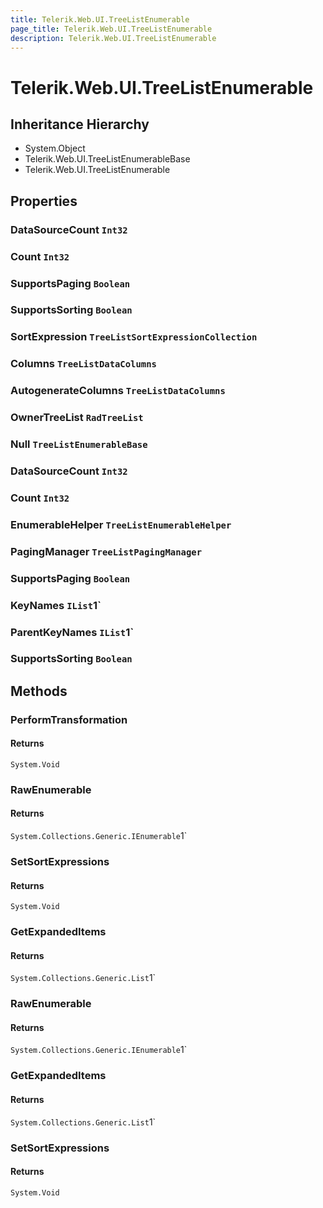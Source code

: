 ```yaml
---
title: Telerik.Web.UI.TreeListEnumerable
page_title: Telerik.Web.UI.TreeListEnumerable
description: Telerik.Web.UI.TreeListEnumerable
---
```


# Telerik.Web.UI.TreeListEnumerable

## Inheritance Hierarchy

* System.Object
* Telerik.Web.UI.TreeListEnumerableBase
* Telerik.Web.UI.TreeListEnumerable

## Properties

###  DataSourceCount `Int32`

###  Count `Int32`

###  SupportsPaging `Boolean`

###  SupportsSorting `Boolean`

###  SortExpression `TreeListSortExpressionCollection`

###  Columns `TreeListDataColumns`

###  AutogenerateColumns `TreeListDataColumns`

###  OwnerTreeList `RadTreeList`

###  Null `TreeListEnumerableBase`

###  DataSourceCount `Int32`

###  Count `Int32`

###  EnumerableHelper `TreeListEnumerableHelper`

###  PagingManager `TreeListPagingManager`

###  SupportsPaging `Boolean`

###  KeyNames `IList`1`

###  ParentKeyNames `IList`1`

###  SupportsSorting `Boolean`

## Methods

###  PerformTransformation

#### Returns

`System.Void` 

###  RawEnumerable

#### Returns

`System.Collections.Generic.IEnumerable`1` 

###  SetSortExpressions

#### Returns

`System.Void` 

###  GetExpandedItems

#### Returns

`System.Collections.Generic.List`1` 

###  RawEnumerable

#### Returns

`System.Collections.Generic.IEnumerable`1` 

###  GetExpandedItems

#### Returns

`System.Collections.Generic.List`1` 

###  SetSortExpressions

#### Returns

`System.Void` 

